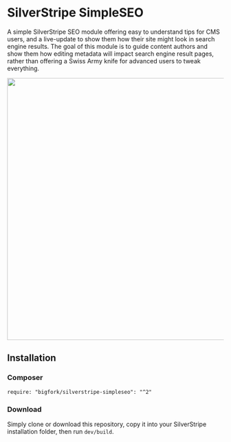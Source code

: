 # SilverStripe SimpleSEO

A simple SilverStripe SEO module offering easy to understand tips for CMS users, and a live-update to show them how their site might look in search engine results. The goal of this module is to guide content authors and show them how editing metadata will impact search engine result pages, rather than offering a Swiss Army knife for advanced users to tweak everything.

<img src="images/screenshot.png" width="861" height="609" />

## Installation

### Composer

```
require: "bigfork/silverstripe-simpleseo": "^2"
```

### Download

Simply clone or download this repository, copy it into your SilverStripe installation folder, then run `dev/build`.
